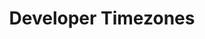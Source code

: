 ---
title: 'Developer Timezones'
redirect_to:
  - 'https://discuss.pencil2d.org/t/developer-timezones/1053'
---